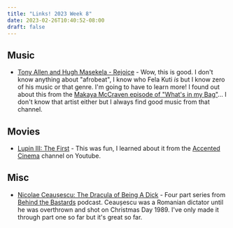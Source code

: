 ```yaml
---
title: "Links! 2023 Week 8"
date: 2023-02-26T10:40:52-08:00
draft: false
---
```


## Music
- [Tony Allen and Hugh Masekela - Rejoice](https://www.youtube.com/watch?v=s17NVJ_IHfo&list=OLAK5uy_kd1LFhe9oU1my0P9ODouNuJLmQ7Kx9FdM) - Wow, this is good. I don't know anything about "afrobeat", I know who Fela Kuti _is_ but I know zero of his music or that genre. I'm going to have to learn more! I found out about this from the [Makaya McCraven episode of "What's in my Bag"](https://www.youtube.com/watch?v=dmaNvzBClUc)... I don't know that artist either but I always find good music from that channel.

## Movies

- [Lupin III: The First](https://en.wikipedia.org/wiki/Lupin_III:_The_First) - This was fun, I learned about it from the [Accented Cinema](https://www.youtube.com/@AccentedCinema) channel on Youtube.

## Misc

- [Nicolae Ceaușescu: The Dracula of Being A Dick](https://www.youtube.com/watch?v=Ske8WQB_jHw) - Four part series from [Behind the Bastards](https://www.youtube.com/@BehindTheBastards) podcast. Ceaușescu was a Romanian dictator until he was overthrown and shot on Christmas Day 1989. I've only made it through part one so far but it's great so far.
